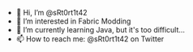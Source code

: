 - 👋 Hi, I’m @sRt0rt1t42
- 👀 I’m interested in Fabric Modding
- 🌱 I’m currently learning Java, but it's too difficult...
- 📫 How to reach me: @sRt0rt1t42 on Twitter

<!---
sRt0rt1t42/sRt0rt1t42 is a ✨ special ✨ repository because its `README.md` (this file) appears on your GitHub profile.
You can click the Preview link to take a look at your changes.
--->
